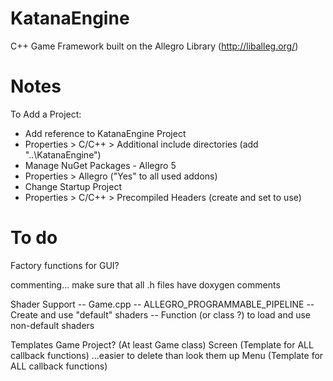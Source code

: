 # KatanaEngine
C++ Game Framework built on the Allegro Library (http://liballeg.org/)

# Notes
To Add a Project:
 - Add reference to KatanaEngine Project
 - Properties > C/C++ > Additional include directories (add "..\KatanaEngine")
 - Manage NuGet Packages - Allegro 5
 - Properties > Allegro ("Yes" to all used addons)
 - Change Startup Project
 - Properties > C/C++ > Precompiled Headers (create and set to use)


 # To do

 Factory functions for GUI?

commenting... make sure that all .h files have doxygen comments

 Shader Support
 -- Game.cpp -- ALLEGRO_PROGRAMMABLE_PIPELINE
 -- Create and use "default" shaders
 -- Function (or class ?) to load and use non-default shaders

 Templates
	Game Project? (At least Game class)
	Screen (Template for ALL callback functions) ...easier to delete than look them up
	Menu   (Template for ALL callback functions)




